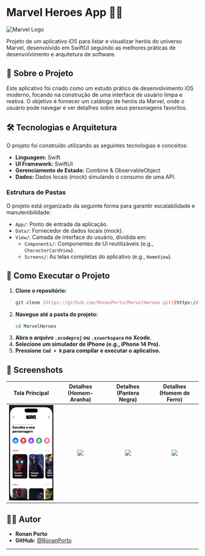 # Marvel Heroes App 🦸‍♂️

![Marvel Logo](https://upload.wikimedia.org/wikipedia/commons/b/b9/Marvel_Logo.svg)

Projeto de um aplicativo iOS para listar e visualizar heróis do universo Marvel, desenvolvido em SwiftUI seguindo as melhores práticas de desenvolvimento e arquitetura de software.

## 🌟 Sobre o Projeto

Este aplicativo foi criado como um estudo prático de desenvolvimento iOS moderno, focando na construção de uma interface de usuário limpa e reativa. O objetivo é fornecer um catálogo de heróis da Marvel, onde o usuário pode navegar e ver detalhes sobre seus personagens favoritos.

## 🛠️ Tecnologias e Arquitetura

O projeto foi construído utilizando as seguintes tecnologias e conceitos:

- **Linguagem:** Swift
- **UI Framework:** SwiftUI
- **Gerenciamento de Estado:** Combine & ObservableObject
- **Dados:** Dados locais (mock) simulando o consumo de uma API.

### Estrutura de Pastas

O projeto está organizado da seguinte forma para garantir escalabilidade e manutenibilidade:

-   `App/`: Ponto de entrada da aplicação.
-   `Data/`: Fornecedor de dados locais (mock).
-   `View/`: Camada de interface do usuário, dividida em:
    -   `Components/`: Componentes de UI reutilizáveis (e.g., `CharacterCardView`).
    -   `Screens/`: As telas completas do aplicativo (e.g., `HomeView`).

## 🚀 Como Executar o Projeto

1.  **Clone o repositório:**
    ```bash
    git clone [https://github.com/RonanPorto/MarvelHeroes.git](https://github.com/RonanPorto/MarvelHeroes.git)
    ```
2.  **Navegue até a pasta do projeto:**
    ```bash
    cd MarvelHeroes
    ```
3.  **Abra o arquivo `.xcodeproj` ou `.xcworkspace` no Xcode.**
4.  **Selecione um simulador de iPhone (e.g., iPhone 14 Pro).**
5.  **Pressione `Cmd + R` para compilar e executar o aplicativo.**

## 📸 Screenshots

| Tela Principal | Detalhes (Homem-Aranha) | Detalhes (Pantera Negra) | Detalhes (Homem de Ferro) |
| :---: | :---: | :---: | :---: |
| <img src="https://raw.githubusercontent.com/RonanPorto/MarvelHeroes/main/MarvelHeroes/Application/Assets.xcassets/Captura%20de%20Tela%202025-10-01%20%C3%A0s%2014.00.06.imageset/Captura%20de%20Tela%202025-10-01%20%C3%A0s%2014.00.06.png" width="200"> | <img src="https://raw.githubusercontent.com/RonanPorto/MarvelHeroes/main/screenshots/detalhes-homem-aranha.png" width="200"> | <img src="https://raw.githubusercontent.com/RonanPorto/MarvelHeroes/main/screenshots/detalhes-pantera-negra.png" width="200"> | <img src="https://raw.githubusercontent.com/RonanPorto/MarvelHeroes/main/screenshots/detalhes-homem-de-ferro.png" width="200"> |


## 👨‍💻 Autor

-   **Ronan Porto**
-   **GitHub:** [@RonanPorto](https://github.com/RonanPorto)

---
